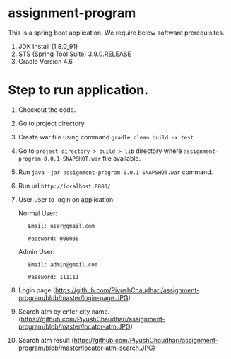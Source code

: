 # assignment-program

This is a spring boot application.
We require below software prerequisites.

1) JDK Install (1.8.0_91)
2) STS (Spring Tool Suite) 3.9.0.RELEASE
3) Gradle Version 4.6


# Step to run application.

1) Checkout the code.
2) Go to project directory.
3) Create war file using command `gradle clean build -x test`.
4) Go to `project directory > build > lib` directory where `assignment-program-0.0.1-SNAPSHOT.war` file available.
5) Run `java -jar assignment-program-0.0.1-SNAPSHOT.war` command.
6) Run url `http://localhost:8080/`
7) User  user to login on application

   Normal User:
   
          Email: user@gmail.com
          
          Password: 000000
          
   Admin User:
   
          Email: admin@gmail.com
          
          Password: 111111
 
 8) Login page (https://github.com/PiyushChaudhari/assignment-program/blob/master/login-page.JPG)
 
 9) Search atm by enter city name. (https://github.com/PiyushChaudhari/assignment-program/blob/master/locator-atm.JPG)
 
 10) Search atm result (https://github.com/PiyushChaudhari/assignment-program/blob/master/locator-atm-search.JPG)
